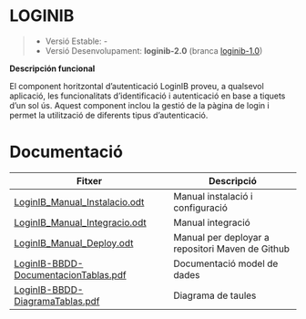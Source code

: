 # LOGINIB
> - Versió Estable: -
> - Versió Desenvolupament: __loginib-2.0__ (branca [loginib-1.0](https://github.com/GovernIB/LOGINIB/tree/loginib-2.0))

**Descripción funcional**

El component horitzontal d’autenticació LoginIB proveu, a qualsevol aplicació, les funcionalitats d’identificació i autenticació en base a tiquets d’un sol ús.  Aquest component inclou la gestió de la pàgina de login i permet la utilització de diferents tipus d’autenticació. 


Documentació
=======
Fitxer   | Descripci&oacute;
-------- | -----------------
[LoginIB_Manual_Instalacio.odt](https://github.com/GovernIB/LOGINIB/blob/loginib-2.0/doc/LoginIB_Manual_Instalacio.odt) | Manual instalació i configuració
[LoginIB_Manual_Integracio.odt](https://github.com/GovernIB/LOGINIB/blob/loginib-2.0/doc/LoginIB_Manual_Integracio.odt) | Manual integració
[LoginIB_Manual_Deploy.odt](https://github.com/GovernIB/LOGINIB/blob/loginib-2.0/doc/LoginIB_Manual_Deploy.odt) | Manual per deployar a repositori Maven de Github
[LoginIB-BBDD-DocumentacionTablas.pdf](https://github.com/GovernIB/LOGINIB/blob/loginib-2.0/doc/LoginIB-BBDD-DocumentacionTablas.pdf) | Documentació model de dades
[LoginIB-BBDD-DiagramaTablas.pdf](https://github.com/GovernIB/LOGINIB/blob/loginib-2.0/doc/LoginIB-BBDD-DiagramaTablas.pdf) | Diagrama de taules
<br>
